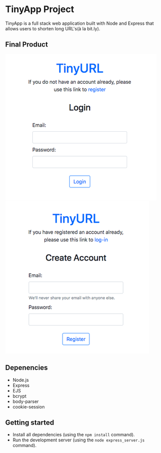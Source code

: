 # TinyApp Project

TinyApp is a full stack web application built with Node and Express that allows users to shorten long URL's(à la bit.ly).

## Final Product

!["login page"](/public/screenshots/login.png)
!["registration page"](/public/screenshots/register.png)

## Depenencies

- Node.js
- Express
- EJS
- bcrypt
- body-parser
- cookie-session

## Getting started

- Install all dependencies (using the `npm install` command).
- Run the development server (using the `node express_server.js` command).
